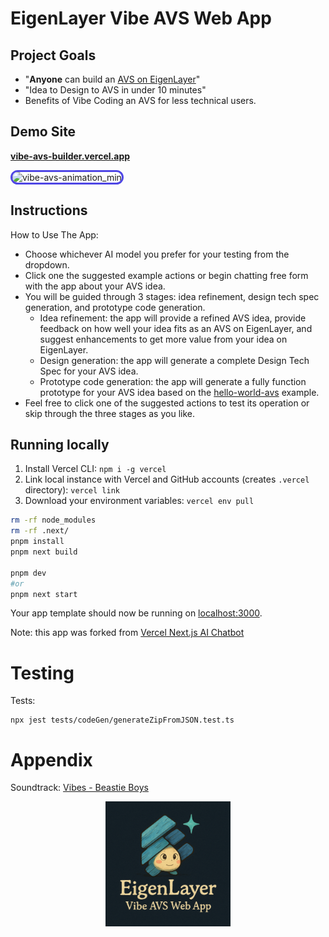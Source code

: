 # EigenLayer Vibe AVS Web App

## Project Goals
- "**Anyone** can build an [AVS on EigenLayer](https://docs.eigenlayer.xyz/developers/Concepts/avs-developer-guide)"
- "Idea to Design to AVS in under 10 minutes"
- Benefits of Vibe Coding an AVS for less technical users.

  


## Demo Site
**[vibe-avs-builder.vercel.app](https://vibe-avs-builder.vercel.app/)**

<img src="https://github.com/user-attachments/assets/de775676-9d0a-4ce3-a3ab-ee2c3357d1d5" alt="vibe-avs-animation_min" style="border: 3px solid #4F46E5; border-radius: 12px; max-width: 500%;"/>


## Instructions
How to Use The App:
- Choose whichever AI model you prefer for your testing from the dropdown.
- Click one the suggested example actions or begin chatting free form with the app about your AVS idea.
- You will be guided through 3 stages: idea refinement, design tech spec generation, and prototype code generation.
    - Idea refinement: the app will provide a refined AVS idea, provide feedback on how well your idea fits as an AVS on EigenLayer, and suggest enhancements to get more value from your idea on EigenLayer.
    - Design generation: the app will generate a complete Design Tech Spec for your AVS idea.
    - Prototype code generation: the app will generate a fully function prototype for your AVS idea based on the [hello-world-avs](https://github.com/Layr-Labs/hello-world-avs) example.
- Feel free to click one of the suggested actions to test its operation or skip through the three stages as you like.



## Running locally

1. Install Vercel CLI: `npm i -g vercel`
2. Link local instance with Vercel and GitHub accounts (creates `.vercel` directory): `vercel link`
3. Download your environment variables: `vercel env pull`

```bash
rm -rf node_modules
rm -rf .next/
pnpm install
pnpm next build

pnpm dev 
#or
pnpm next start
```

Your app template should now be running on [localhost:3000](http://localhost:3000).


Note: this app was forked from [Vercel Next.js AI Chatbot](https://vercel.com/templates/next.js/nextjs-ai-chatbot)



# Testing

Tests:
```
npx jest tests/codeGen/generateZipFromJSON.test.ts
```

# Appendix

Soundtrack: [Vibes - Beastie Boys](https://www.youtube.com/watch?v=ClaNCCp2yRI)

<div align="center">
<img src="public/images/app-logo2.png" width="200" />

</div>
